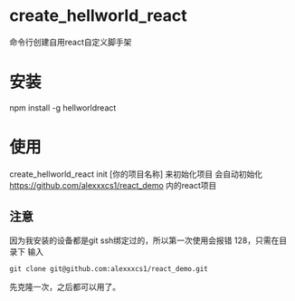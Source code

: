# create_hellworld_react
命令行创建自用react自定义脚手架

# 安装

npm install -g hellworldreact

# 使用

create_hellworld_react init [你的项目名称] 来初始化项目
会自动初始化 https://github.com/alexxxcs1/react_demo 内的react项目

## 注意

因为我安装的设备都是git ssh绑定过的，所以第一次使用会报错 128，只需在目录下 输入

``
git clone git@github.com:alexxxcs1/react_demo.git
`` 

先克隆一次，之后都可以用了。
